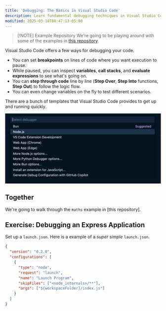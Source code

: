 ```yaml
---
title: 'Debugging: The Basics in Visual Studio Code'
description: Learn fundamental debugging techniques in Visual Studio Code including launch configurations, breakpoints, and stepping through code
modified: 2025-03-18T08:47:13-05:00
---
```


> [!NOTE] Example Repository
> We're going to be playing around with some of the examples in [this repository](https://github.com/stevekinney/vscode-examples).

Visual Studio Code offers a few ways for debugging your code.

- You can set **breakpoints** on lines of code where you want execution to pause.
- While paused, you can inspect **variables**, **call stacks**, and **evaluate expressions** to see what's going on.
- You can **step through code** line by line (**Step Over**, **Step Into** functions, **Step Out**) to follow the logic flow.
- You can even change variables on the fly to test different scenarios.

There are a bunch of templates that Visual Studio Code provides to get up and running quickly.

![Setting Up a Launch Configuration](assets/select-debugger-vscode.png)

## Together

We're going to walk through the `maths` example in [this repository].

## Exercise: Debugging an Express Application

Set up a `launch.json`. Here is a example of a _super simple_ `launch.json`.

```json
{
  "version": "0.2.0",
  "configurations": [
    {
      "type": "node",
      "request": "launch",
      "name": "Launch Program",
      "skipFiles": ["<node_internals>/**"],
      "args": ["${workspaceFolder}/index.js"]
    }
  ]
}
```
